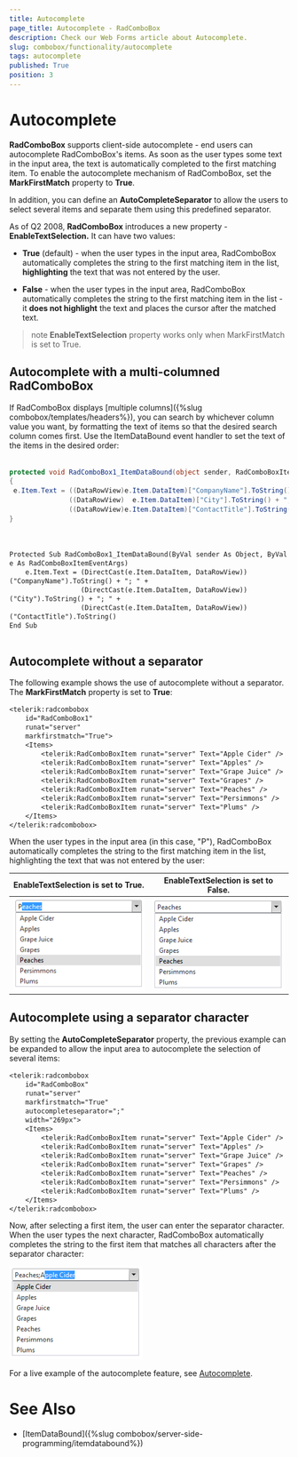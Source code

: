 ```yaml
---
title: Autocomplete
page_title: Autocomplete - RadComboBox
description: Check our Web Forms article about Autocomplete.
slug: combobox/functionality/autocomplete
tags: autocomplete
published: True
position: 3
---
```


# Autocomplete



**RadComboBox** supports client-side autocomplete - end users can autocomplete RadComboBox's items. As soon as the user types some text in the input area, the text is automatically completed to the first matching item. To enable the autocomplete mechanism of RadComboBox, set the **MarkFirstMatch** property to **True**.

In addition, you can define an **AutoCompleteSeparator** to allow the users to select several items and separate them using this predefined separator.

As of Q2 2008, **RadComboBox** introduces a new property - **EnableTextSelection.** It can have two values:

* **True** (default) - when the user types in the input area, RadComboBox automatically completes the string to the first matching item in the list, **highlighting** the text that was not entered by the user.

* **False** - when the user types in the input area, RadComboBox automatically completes the string to the first matching item in the list - it **does not highlight** the text and places the cursor after the matched text.

>note  **EnableTextSelection** property works only when MarkFirstMatch is set to True.
>


## Autocomplete with a multi-columned RadComboBox

If RadComboBox displays [multiple columns]({%slug combobox/templates/headers%}), you can search by whichever column value you want, by formatting the text of items so that the desired search column comes first. Use the ItemDataBound event handler to set the text of the items in the desired order:



````C#
	     
protected void RadComboBox1_ItemDataBound(object sender, RadComboBoxItemEventArgs e)
{  
 e.Item.Text = ((DataRowView)e.Item.DataItem)["CompanyName"].ToString() + "; " +                
			   ((DataRowView)  e.Item.DataItem)["City"].ToString() + "; " +                
			   ((DataRowView)e.Item.DataItem)["ContactTitle"].ToString();
}
				
````
````VB.NET
	     
Protected Sub RadComboBox1_ItemDataBound(ByVal sender As Object, ByVal e As RadComboBoxItemEventArgs)
	e.Item.Text = (DirectCast(e.Item.DataItem, DataRowView))("CompanyName").ToString() + "; " +
				  (DirectCast(e.Item.DataItem, DataRowView))("City").ToString() + "; " +
				  (DirectCast(e.Item.DataItem, DataRowView))("ContactTitle").ToString()
End Sub
	
````


## Autocomplete without a separator

The following example shows the use of autocomplete without a separator. The **MarkFirstMatch** property is set to **True**:

````ASPNET
<telerik:radcombobox 
	id="RadComboBox1"
	runat="server"
	markfirstmatch="True"> 
	<Items>   
		<telerik:RadComboBoxItem runat="server" Text="Apple Cider" />   
		<telerik:RadComboBoxItem runat="server" Text="Apples" />   
		<telerik:RadComboBoxItem runat="server" Text="Grape Juice" />   
		<telerik:RadComboBoxItem runat="server" Text="Grapes" />   
		<telerik:RadComboBoxItem runat="server" Text="Peaches" />   
		<telerik:RadComboBoxItem runat="server" Text="Persimmons" />   
		<telerik:RadComboBoxItem runat="server" Text="Plums" /> 
	</Items>
</telerik:radcombobox>
````



When the user types in the input area (in this case, "P"), RadComboBox automatically completes the string to the first matching item in the list, highlighting the text that was not entered by the user:


|  **EnableTextSelection** is set to True. |  **EnableTextSelection** is set to False. |
| ------ | ------ |
|![ComboBox AutoComplete TextSelection](images/combobox_autocomplete.png)|![ComboBox AutoComplete](images/combobox_autocomplete2.png)|

## Autocomplete using a separator character

By setting the **AutoCompleteSeparator** property, the previous example can be expanded to allow the input area to autocomplete the selection of several items:

````ASPNET
<telerik:radcombobox 
	id="RadComboBox" 
	runat="server" 
	markfirstmatch="True" 
	autocompleteseparator=";"
	width="269px"> 
	<Items>   
		<telerik:RadComboBoxItem runat="server" Text="Apple Cider" />   
		<telerik:RadComboBoxItem runat="server" Text="Apples" />   
		<telerik:RadComboBoxItem runat="server" Text="Grape Juice" />   
		<telerik:RadComboBoxItem runat="server" Text="Grapes" />   
		<telerik:RadComboBoxItem runat="server" Text="Peaches" />   
		<telerik:RadComboBoxItem runat="server" Text="Persimmons" />   
		<telerik:RadComboBoxItem runat="server" Text="Plums" /> 
	</Items>
</telerik:radcombobox>
````



Now, after selecting a first item, the user can enter the separator character. When the user types the next character, RadComboBox automatically completes the string to the first item that matches all characters after the separator character:

![ComboBox AutoComplete Separator](images/combobox_autocompleteseparator.png)

For a live example of the autocomplete feature, see [Autocomplete](https://demos.telerik.com/aspnet-ajax/ComboBox/Examples/Functionality/AutoCompleteClientSide/DefaultCS.aspx).

# See Also

 * [ItemDataBound]({%slug combobox/server-side-programming/itemdatabound%})
